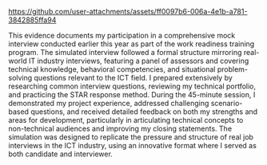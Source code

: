 


https://github.com/user-attachments/assets/ff0097b6-006a-4e1b-a781-3842885ffa94



This evidence documents my participation in a comprehensive mock interview conducted earlier this year as part of the work readiness training program. The simulated interview followed a formal structure mirroring real-world IT industry interviews, featuring a panel of assessors and covering technical knowledge, behavioral competencies, and situational problem-solving questions relevant to the ICT field. I prepared extensively by researching common interview questions, reviewing my technical portfolio, and practicing the STAR response method. During the 45-minute session, I demonstrated my project experience, addressed challenging scenario-based questions, and received detailed feedback on both my strengths and areas for development, particularly in articulating technical concepts to non-technical audiences and improving my closing statements. The simulation was designed to replicate the pressure and structure of real job interviews in the ICT industry, using an innovative format where I served as both candidate and interviewer.
